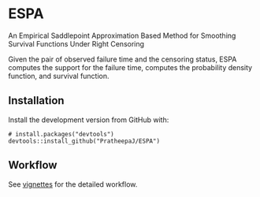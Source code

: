 # ESPA
An Empirical Saddlepoint Approximation Based Method for Smoothing Survival Functions Under Right Censoring

Given the pair of observed failure time and the censoring status, ESPA computes the support for the failure time, computes the 
probability density function, and survival function.


##  Installation

Install the development version from GitHub with:
```{r}
# install.packages("devtools")
devtools::install_github("PratheepaJ/ESPA")
```

## Workflow
See [vignettes](https://github.com/PratheepaJ/ESPA/tree/master/vignettes) for the detailed workflow.
